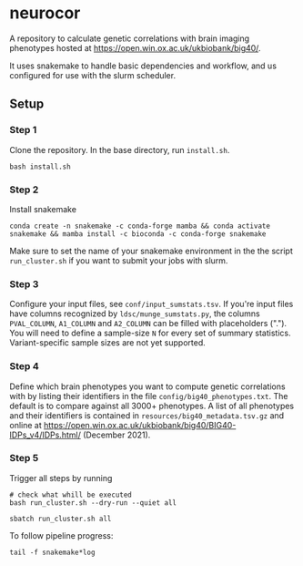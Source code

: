 # neurocor
A repository to calculate genetic correlations with brain imaging phenotypes hosted at https://open.win.ox.ac.uk/ukbiobank/big40/.

It uses snakemake to handle basic dependencies and workflow, and us configured for use with the slurm scheduler.

## Setup
### Step 1
Clone the repository. In the base directory, run `install.sh`.
```
bash install.sh
```
### Step 2
Install snakemake
```
conda create -n snakemake -c conda-forge mamba && conda activate snakemake && mamba install -c bioconda -c conda-forge snakemake
```

Make sure to set the name of your snakemake environment in the the script `run_cluster.sh` if you want to submit your jobs with slurm.

### Step 3
Configure your input files, see `conf/input_sumstats.tsv`. If you're input files have columns recognized by `ldsc/munge_sumstats.py`, the columns `PVAL_COLUMN`, `A1_COLUMN` and `A2_COLUMN` can be filled with placeholders ("."). You will need to define a sample-size `N` for every set of summary statistics. Variant-specific sample sizes are not yet supported.
### Step 4
Define which brain phenotypes you want to compute genetic correlations with by listing their identifiers in the file `config/big40_phenotypes.txt`. The default is to compare against all 3000+ phenotypes. A list of all phenotypes and their identifiers is contained in `resources/big40_metadata.tsv.gz` and online at https://open.win.ox.ac.uk/ukbiobank/big40/BIG40-IDPs_v4/IDPs.html/ (December 2021).
### Step 5
Trigger all steps by running

```
# check what whill be executed
bash run_cluster.sh --dry-run --quiet all
```

```
sbatch run_cluster.sh all
```

To follow pipeline progress:
```
tail -f snakemake*log
```
